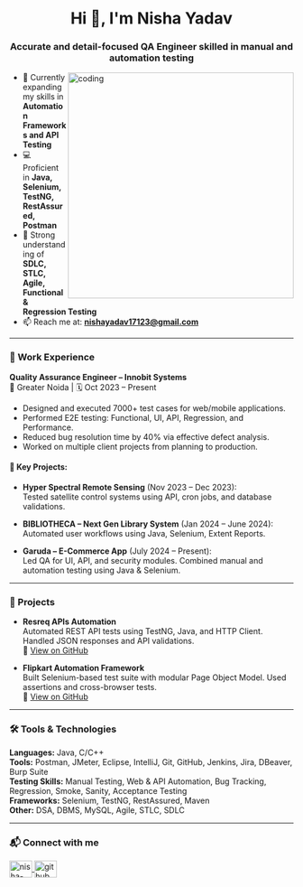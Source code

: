 <h1 align="center">Hi 👋, I'm Nisha Yadav</h1>
<h3 align="center">Accurate and detail-focused QA Engineer skilled in manual and automation testing</h3>

<img align="right" alt="coding" width="400" src="https://media.tenor.com/QVC1Nmb9TwUAAAAi/coding.gif">

- 🌱 Currently expanding my skills in **Automation Frameworks and API Testing**
- 💻 Proficient in **Java, Selenium, TestNG, RestAssured, Postman**
- 🧠 Strong understanding of **SDLC, STLC, Agile, Functional & Regression Testing**
- 📫 Reach me at: **nishayadav17123@gmail.com**

---

### 💼 Work Experience

**Quality Assurance Engineer – Innobit Systems**  
📍 Greater Noida | 🗓️ Oct 2023 – Present

- Designed and executed 7000+ test cases for web/mobile applications.
- Performed E2E testing: Functional, UI, API, Regression, and Performance.
- Reduced bug resolution time by 40% via effective defect analysis.
- Worked on multiple client projects from planning to production.

#### 🔹 Key Projects:

- **Hyper Spectral Remote Sensing** (Nov 2023 – Dec 2023):  
  Tested satellite control systems using API, cron jobs, and database validations.  

- **BIBLIOTHECA – Next Gen Library System** (Jan 2024 – June 2024):  
  Automated user workflows using Java, Selenium, Extent Reports.  

- **Garuda – E-Commerce App** (July 2024 – Present):  
  Led QA for UI, API, and security modules. Combined manual and automation testing using Java & Selenium.

---

### 🔧 Projects

- **Resreq APIs Automation**  
  Automated REST API tests using TestNG, Java, and HTTP Client. Handled JSON responses and API validations.  
  🔗 [View on GitHub](https://github.com/your-github-username/resreq-api-automation)

- **Flipkart Automation Framework**  
  Built Selenium-based test suite with modular Page Object Model. Used assertions and cross-browser tests.  
  🔗 [View on GitHub](https://github.com/your-github-username/flipkart-automation)

---

### 🛠️ Tools & Technologies

**Languages:** Java, C/C++  
**Tools:** Postman, JMeter, Eclipse, IntelliJ, Git, GitHub, Jenkins, Jira, DBeaver, Burp Suite  
**Testing Skills:** Manual Testing, Web & API Automation, Bug Tracking, Regression, Smoke, Sanity, Acceptance Testing  
**Frameworks:** Selenium, TestNG, RestAssured, Maven  
**Other:** DSA, DBMS, MySQL, Agile, STLC, SDLC  

---

### 📬 Connect with me

<p align="left">
  <a href="https://linkedin.com/in/nisha-yadav66" target="blank">
    <img align="center" src="https://raw.githubusercontent.com/rahuldkjain/github-profile-readme-generator/master/src/images/icons/Social/linked-in-alt.svg" alt="nisha-yadav66" height="30" width="40" />
  </a>
  <a href="https://github.com/your-github-username" target="blank">
    <img align="center" src="https://cdn.jsdelivr.net/npm/simple-icons@v3/icons/github.svg" alt="github" height="30" width="40" />
  </a>
</p>
